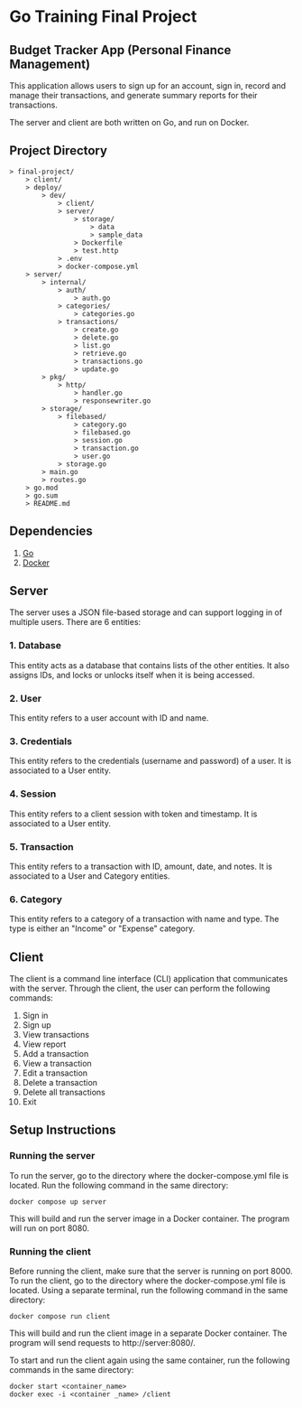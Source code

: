 # Go Training Final Project

## Budget Tracker App (Personal Finance Management)
This application allows users to sign up for an account, sign in, record and manage their transactions, and generate summary reports for their transactions.

The server and client are both written on Go, and run on Docker.

## Project Directory
```
> final-project/
    > client/         
    > deploy/
        > dev/
            > client/
            > server/
                > storage/
                    > data
                    > sample_data
                > Dockerfile
                > test.http
            > .env
            > docker-compose.yml
    > server/
        > internal/
            > auth/
                > auth.go
            > categories/
                > categories.go
            > transactions/
                > create.go
                > delete.go
                > list.go
                > retrieve.go
                > transactions.go
                > update.go
        > pkg/
            > http/
                > handler.go
                > responsewriter.go
        > storage/
            > filebased/
                > category.go
                > filebased.go
                > session.go
                > transaction.go
                > user.go
            > storage.go
        > main.go
        > routes.go
    > go.mod
    > go.sum
    > README.md
```

## Dependencies
1. [Go](https://go.dev/doc/install)
2. [Docker](https://docs.docker.com/get-docker/)

## Server
The server uses a JSON file-based storage and can support logging in of multiple users. There are 6 entities:

### 1. Database
This entity acts as a database that contains lists of the other entities. It also assigns IDs, and locks or unlocks itself when it is being accessed.

### 2. User
This entity refers to a user account with ID and name.

### 3. Credentials
This entity refers to the credentials (username and password) of a user. It is associated to a User entity.

### 4. Session
This entity refers to a client session with token and timestamp. It is associated to a User entity.

### 5. Transaction
This entity refers to a transaction with ID, amount, date, and notes. It is associated to a User and Category entities.

### 6. Category
This entity refers to a category of a transaction with name and type. The type is either an "Income" or "Expense" category.

## Client
The client is a command line interface (CLI) application that communicates with the server. Through the client, the user can perform the following commands:
1. Sign in
2. Sign up
3. View transactions
4. View report
5. Add a transaction
6. View a transaction
7. Edit a transaction
8. Delete a transaction
9. Delete all transactions
10. Exit

## Setup Instructions

### Running the server
To run the server, go to the directory where the docker-compose.yml file is located. Run the following command in the same directory:
```
docker compose up server
```
This will build and run the server image in a Docker container. The program will run on port 8080.

### Running the client
Before running the client, make sure that the server is running on port 8000. To run the client, go to the directory where the docker-compose.yml file is located. Using a separate terminal, run the following command in the same directory:
```
docker compose run client
```
This will build and run the client image in a separate Docker container. The program will send requests to http://server:8080/.

To start and run the client again using the same container, run the following commands in the same directory:
```
docker start <container_name>
docker exec -i <container _name> /client
```